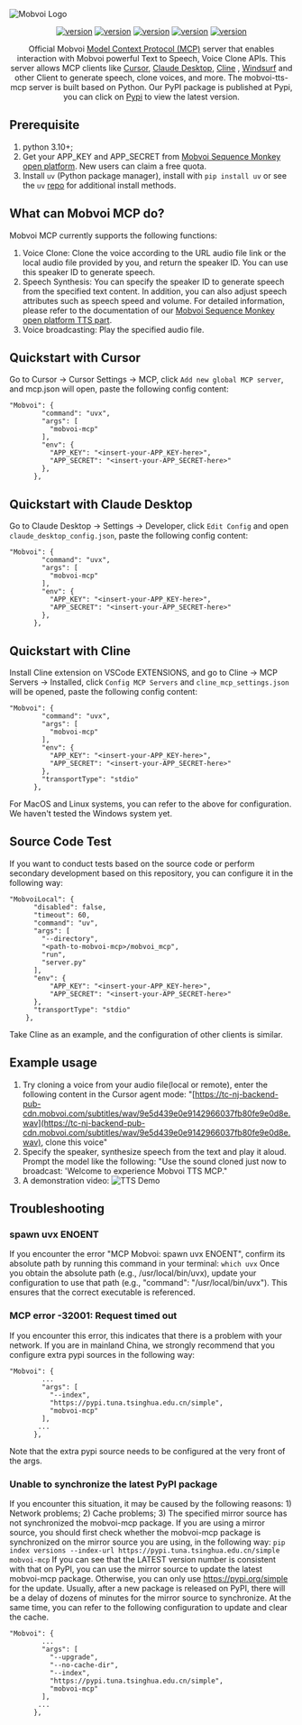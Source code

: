 ![Mobvoi Logo](https://raw.githubusercontent.com/mobvoi/mobvoi-mcp/master/.assets/logo.jpeg)
<p align="center">
<a href="https://pypi.org/project/mobvoi-mcp/"><img src="https://img.shields.io/badge/pypi-mobvoimcp-green" alt="version"></a>
<a href="https://openapi.moyin.com/index/"><img src="https://img.shields.io/badge/openapi-SeqMonkey-orange" alt="version"></a>
<a href="https://www.moyin.com/"><img src="https://img.shields.io/badge/魔音工坊-出门问问-red" alt="version"></a>
<a href="https://www.dupdub.com/"><img src="https://img.shields.io/badge/dupdub-Mobvoi-yellow" alt="version"></a>
<a href="https://sparkaudio.github.io/spark-tts/"><img src="https://img.shields.io/badge/github-sparktts-blue" alt="version"></a>
</p>

<p align="center">
  Official Mobvoi <a href="https://github.com/modelcontextprotocol">Model Context Protocol (MCP)</a> server that enables interaction with Mobvoi powerful Text to Speech, Voice Clone APIs. This server allows MCP clients like <a href="https://www.cursor.so">Cursor</a>, <a href="https://www.anthropic.com/claude">Claude Desktop</a>, <a href="https://cline.bot/">Cline</a> </a>, <a href="https://windsurf.com/editor">Windsurf</a> and other Client to generate speech, clone voices, and more. The mobvoi-tts-mcp server is built based on Python. Our PyPI package is published at Pypi, you can click on <a href="https://pypi.org/project/mobvoi-mcp/">Pypi</a> to view the latest version.
</p>

## Prerequisite

1. python 3.10+;
2. Get your APP_KEY and APP_SECRET from [Mobvoi Sequence Monkey open platform](https://openapi.moyin.com/user/mine-app-detail). New users can claim a free quota.
3. Install `uv` (Python package manager), install with `pip install uv` or see the `uv` [repo](https://github.com/astral-sh/uv) for additional install methods.

## What can Mobvoi MCP do?

Mobvoi MCP currently supports the following functions:

1. Voice Clone: Clone the voice according to the URL audio file link or the local audio file provided by you, and return the speaker ID. You can use this speaker ID to generate speech.
2. Speech Synthesis: You can specify the speaker ID to generate speech from the specified text content. In addition, you can also adjust speech attributes such as speech speed and volume. For detailed information, please refer to the documentation of our [Mobvoi Sequence Monkey open platform TTS part](https://openapi.moyin.com/document?name=%E8%AF%AD%E9%9F%B3%E5%90%88%E6%88%90%EF%BC%88TTS%EF%BC%89).
3. Voice broadcasting: Play the specified audio file.

## Quickstart with Cursor

Go to Cursor -> Cursor Settings -> MCP, click `Add new global MCP server`, and mcp.json will open, paste the following config content:

```
"Mobvoi": {
        "command": "uvx",
        "args": [
          "mobvoi-mcp"
        ],
        "env": {
          "APP_KEY": "<insert-your-APP_KEY-here>",
          "APP_SECRET": "<insert-your-APP_SECRET-here>"
        },
      },
```

## Quickstart with Claude Desktop

Go to Claude Desktop -> Settings -> Developer, click `Edit Config` and open `claude_desktop_config.json`, paste the following config content:

```
"Mobvoi": {
        "command": "uvx",
        "args": [
          "mobvoi-mcp"
        ],
        "env": {
          "APP_KEY": "<insert-your-APP_KEY-here>",
          "APP_SECRET": "<insert-your-APP_SECRET-here>"
        },
      },
```

## Quickstart with Cline

Install Cline extension on VSCode EXTENSIONS, and go to Cline -> MCP Servers -> Installed, click `Config MCP Servers` and  `cline_mcp_settings.json` will be opened, paste the following config content:

```
"Mobvoi": {
        "command": "uvx",
        "args": [
          "mobvoi-mcp"
        ],
        "env": {
          "APP_KEY": "<insert-your-APP_KEY-here>",
          "APP_SECRET": "<insert-your-APP_SECRET-here>"
        },
        "transportType": "stdio"
      },
```

For MacOS and Linux systems, you can refer to the above for configuration. We haven't tested the Windows system yet.

## Source Code Test

If you want to conduct tests based on the source code or perform secondary development based on this repository, you can configure it in the following way:

```
"MobvoiLocal": {
      "disabled": false,
      "timeout": 60,
      "command": "uv",
      "args": [
        "--directory",
        "<path-to-mobvoi-mcp>/mobvoi_mcp",
        "run",
        "server.py"
      ],
      "env": {
          "APP_KEY": "<insert-your-APP_KEY-here>",
          "APP_SECRET": "<insert-your-APP_SECRET-here>"
      },
      "transportType": "stdio"
    },
```

Take Cline as an example, and the configuration of other clients is similar.

## Example usage

1. Try cloning a voice from your audio file(local or remote), enter the following content in the Cursor agent mode: "[https://tc-nj-backend-pub-cdn.mobvoi.com/subtitles/wav/9e5d439e0e9142966037fb80fe9e0d8e.wav](https://tc-nj-backend-pub-cdn.mobvoi.com/subtitles/wav/9e5d439e0e9142966037fb80fe9e0d8e.wav), clone this voice"
2. Specify the speaker, synthesize speech from the text and play it aloud. Prompt the model like the following: "Use the sound cloned just now to broadcast: 'Welcome to experience Mobvoi TTS MCP."
3. A demonstration video:
   ![TTS Demo](https://raw.githubusercontent.com/mobvoi/mobvoi-mcp/master/.assets/Mobvoi_TTS_Demo.gif)

## Troubleshooting

### spawn uvx ENOENT

If you encounter the error "MCP Mobvoi: spawn uvx ENOENT", confirm its absolute path by running this command in your terminal:
`which uvx`
Once you obtain the absolute path (e.g., /usr/local/bin/uvx), update your configuration to use that path (e.g., "command": "/usr/local/bin/uvx"). This ensures that the correct executable is referenced.

### MCP error -32001: Request timed out

If you encounter this error, this indicates that there is a problem with your network. If you are in mainland China, we strongly recommend that you configure extra pypi sources in the following way:

```
"Mobvoi": {
        ...
        "args": [
          "--index", 
          "https://pypi.tuna.tsinghua.edu.cn/simple",
          "mobvoi-mcp"
        ],
       ...
      },
```

Note that the extra pypi source needs to be configured at the very front of the args.

### Unable to synchronize the latest PyPI package

If you encounter this situation, it may be caused by the following reasons: 1) Network problems; 2) Cache problems; 3) The specified mirror source has not synchronized the mobvoi-mcp package.
If you are using a mirror source, you should first check whether the mobvoi-mcp package is synchronized on the mirror source you are using, in the following way:
`pip index versions --index-url https://pypi.tuna.tsinghua.edu.cn/simple mobvoi-mcp`
If you can see that the LATEST version number is consistent with that on PyPI, you can use the mirror source to update the latest mobvoi-mcp package. Otherwise, you can only use https://pypi.org/simple for the update. Usually, after a new package is released on PyPI, there will be a delay of dozens of minutes for the mirror source to synchronize.
At the same time, you can refer to the following configuration to update and clear the cache.

```
"Mobvoi": {
        ...
        "args": [
          "--upgrade",
          "--no-cache-dir",
          "--index", 
          "https://pypi.tuna.tsinghua.edu.cn/simple",
          "mobvoi-mcp"
        ],
       ...
      },
```

